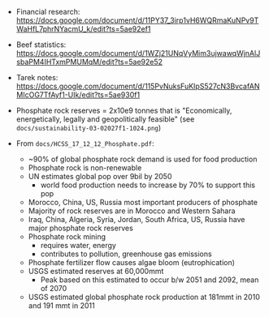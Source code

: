 - Financial research: <https://docs.google.com/document/d/11PY37_3irp1vH6WQRmaKuNPv9TWaHfL7phrNYacmU_k/edit?ts=5ae92ef1>
- Beef statistics: <https://docs.google.com/document/d/1WZj21UNqVyMim3ujwawqWjnAlJsbaPM4IHTxmPMUMqM/edit?ts=5ae92e52>
- Tarek notes: <https://docs.google.com/document/d/115PvNuksFuKIpS527cN3BvcafANMIcOG7TfAyf1-UIk/edit?ts=5ae930f1>

- Phosphate rock reserves = 2x10e9 tonnes that is "Economically, energetically, legally and geopolitically feasible" (see `docs/sustainability-03-02027f1-1024.png`)
- From `docs/HCSS_17_12_12_Phosphate.pdf`:
    - ~90% of global phosphate rock demand is used for food production
    - Phosphate rock is non-renewable
    - UN estimates global pop over 9bil by 2050
        - world food production needs to increase by 70% to support this pop
    - Morocco, China, US, Russia most important producers of phosphate
    - Majority of rock reserves are in Morocco and Western Sahara
    - Iraq, China, Algeria, Syria, Jordan, South Africa, US, Russia have major phosphate rock reserves
    - Phosphate rock mining
        - requires water, energy
        - contributes to pollution, greenhouse gas emissions
    - Phosphate fertilizer flow causes algae bloom (eutrophication)
    - USGS estimated reserves at 60,000mmt
        - Peak based on this estimated to occur b/w 2051 and 2092, mean of 2070
    - USGS estimated global phosphate rock production at 181mmt in 2010 and 191 mmt in 2011